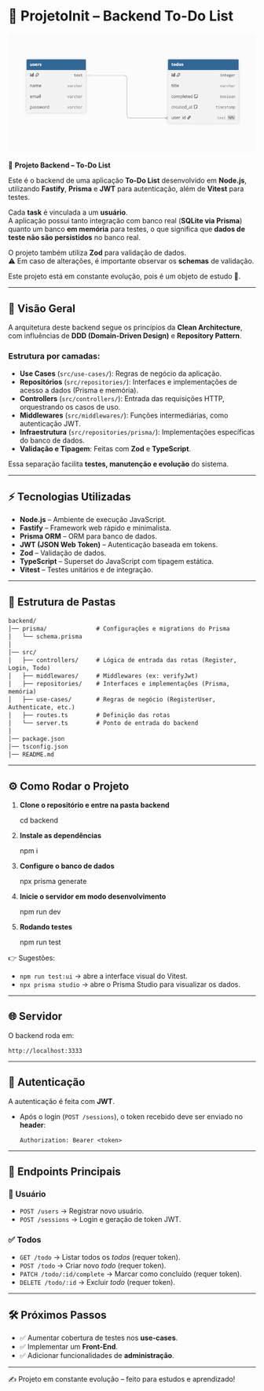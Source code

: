 # 📝 ProjetoInit – Backend To-Do List



![DER do projeto](images/image.png)




📌 **Projeto Backend – To-Do List**

Este é o backend de uma aplicação **To-Do List** desenvolvido em **Node.js**, utilizando **Fastify**, **Prisma** e **JWT** para autenticação, além de **Vitest** para testes.

Cada **task** é vinculada a um **usuário**.  
A aplicação possui tanto integração com banco real (**SQLite via Prisma**) quanto um banco **em memória** para testes, o que significa que **dados de teste não são persistidos** no banco real.

O projeto também utiliza **Zod** para validação de dados.  
⚠️ Em caso de alterações, é importante observar os **schemas** de validação.

Este projeto está em constante evolução, pois é um objeto de estudo 🚀.

---

## 📖 Visão Geral

A arquitetura deste backend segue os princípios da **Clean Architecture**, com influências de **DDD (Domain-Driven Design)** e **Repository Pattern**.  

### Estrutura por camadas:
- **Use Cases** (`src/use-cases/`): Regras de negócio da aplicação.  
- **Repositórios** (`src/repositories/`): Interfaces e implementações de acesso a dados (Prisma e memória).  
- **Controllers** (`src/controllers/`): Entrada das requisições HTTP, orquestrando os casos de uso.  
- **Middlewares** (`src/middlewares/`): Funções intermediárias, como autenticação JWT.  
- **Infraestrutura** (`src/repositories/prisma/`): Implementações específicas do banco de dados.  
- **Validação e Tipagem**: Feitas com **Zod** e **TypeScript**.

Essa separação facilita **testes, manutenção e evolução** do sistema.

---

## ⚡ Tecnologias Utilizadas

- **Node.js** – Ambiente de execução JavaScript.  
- **Fastify** – Framework web rápido e minimalista.  
- **Prisma ORM** – ORM para banco de dados.  
- **JWT (JSON Web Token)** – Autenticação baseada em tokens.  
- **Zod** – Validação de dados.  
- **TypeScript** – Superset do JavaScript com tipagem estática.  
- **Vitest** – Testes unitários e de integração.  

---

## 📂 Estrutura de Pastas

```
backend/
│── prisma/              # Configurações e migrations do Prisma
│   └── schema.prisma
│
│── src/
│   ├── controllers/     # Lógica de entrada das rotas (Register, Login, Todo)
│   ├── middlewares/     # Middlewares (ex: verifyJwt)
│   ├── repositories/    # Interfaces e implementações (Prisma, memória)
│   ├── use-cases/       # Regras de negócio (RegisterUser, Authenticate, etc.)
│   ├── routes.ts        # Definição das rotas
│   └── server.ts        # Ponto de entrada do backend
│
│── package.json
│── tsconfig.json
│── README.md
```

---

## ⚙️ Como Rodar o Projeto

1. **Clone o repositório e entre na pasta backend**
   
   cd backend


2. **Instale as dependências**
   
   npm i
   

3. **Configure o banco de dados**
   
   npx prisma generate
   

4. **Inicie o servidor em modo desenvolvimento**
   
   npm run dev


5. **Rodando testes**
   
   npm run test
   

👉 Sugestões:
- `npm run test:ui` → abre a interface visual do Vitest.  
- `npx prisma studio` → abre o Prisma Studio para visualizar os dados.  

---

## 🌐 Servidor

O backend roda em:
```
http://localhost:3333
```

---

## 🔑 Autenticação

A autenticação é feita com **JWT**.  

- Após o login (`POST /sessions`), o token recebido deve ser enviado no **header**:
  ```
  Authorization: Bearer <token>
  ```

---

## 📌 Endpoints Principais

### 👤 Usuário
- `POST /users` → Registrar novo usuário.  
- `POST /sessions` → Login e geração de token JWT.  

### ✅ Todos
- `GET /todo` → Listar todos os *todos* (requer token).  
- `POST /todo` → Criar novo *todo* (requer token).  
- `PATCH /todo/:id/complete` → Marcar como concluído (requer token).  
- `DELETE /todo/:id` → Excluir *todo* (requer token).  

---

## 🛠 Próximos Passos

- ✅ Aumentar cobertura de testes nos **use-cases**.  
- ✅ Implementar um **Front-End**.  
- ✅ Adicionar funcionalidades de **administração**.  

---

✍️ Projeto em constante evolução – feito para estudos e aprendizado!